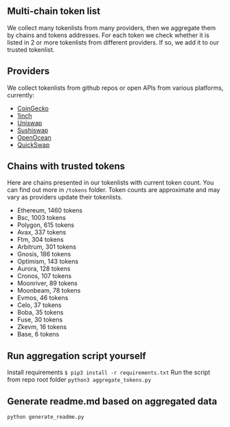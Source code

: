 
## Multi-chain token list 
We collect many tokenlists from many providers, then we aggregate them by chains and tokens addresses. 
For each token we check whether it is listed in 2 or more tokenlists from different providers. If so, 
we add it to our trusted tokenlist.

## Providers
We collect tokenlists from github repos or open APIs from various platforms, currently:
- [CoinGecko](https://www.coingecko.com/)
- [1inch](https://app.1inch.io/)
- [Uniswap](https://uniswap.org/)
- [Sushiswap](https://www.sushi.com/)
- [OpenOcean](https://openocean.finance/)
- [QuickSwap](https://quickswap.exchange/#/swap)

## Chains with trusted tokens
Here are chains presented in our tokenlists with current token count. You can find out more in `/tokens` folder.
Token counts are approximate and may vary as providers update their tokenlists.
- Ethereum, 1460 tokens
- Bsc, 1003 tokens
- Polygon, 615 tokens
- Avax, 337 tokens
- Ftm, 304 tokens
- Arbitrum, 301 tokens
- Gnosis, 186 tokens
- Optimism, 143 tokens
- Aurora, 128 tokens
- Cronos, 107 tokens
- Moonriver, 89 tokens
- Moonbeam, 78 tokens
- Evmos, 46 tokens
- Celo, 37 tokens
- Boba, 35 tokens
- Fuse, 30 tokens
- Zkevm, 16 tokens
- Base, 6 tokens

## Run aggregation script yourself
Install requirements
```$ pip3 install -r requirements.txt```
Run the script from repo root folder
```python3 aggregate_tokens.py```
## Generate readme.md based on aggregated data
```bash
python generate_readme.py
```
